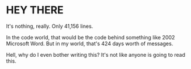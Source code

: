 # HEY THERE
It's nothing, really.  Only 41,156 lines. 

In the code world, that would be the code behind something like 2002 Microsoft Word. But in my world, that's 424 days worth of messages.


Hell, why do I even bother writing this? It's not like anyone is going to read this. 